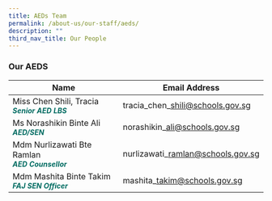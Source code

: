 ```yaml
---
title: AEDs Team
permalink: /about-us/our-staff/aeds/
description: ""
third_nav_title: Our People
---
```

### **Our AEDS**



| Name| Email Address |
| -------- | -------- |
| Miss Chen Shili, Tracia <br><b><i style="color:#016C62;font-size:14px;">Senior AED LBS</i></b>| tracia\_chen\_shili@schools.gov.sg |
| Ms Norashikin Binte Ali <br><b><i style="color:#016C62;font-size:14px;">AED/SEN</i></b>| norashikin\_ali@schools.gov.sg |
|Mdm Nurlizawati Bte Ramlan <br><b><i style="color:#016C62;font-size:14px;">AED Counsellor</i></b>|nurlizawati\_ramlan@schools.gov.sg |
|Mdm Mashita Binte Takim<br><b><i style="color:#016C62;font-size:14px;">FAJ SEN Officer</i></b>|mashita\_takim@schools.gov.sg|